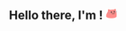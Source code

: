 <div align="center">
<h2>Hello there, I'm <psikoo/>! <img src="https://github.com/psikoo/psikoo/blob/main/assets/gif/partyblobcat.gif" width="20"></h2>
</div>